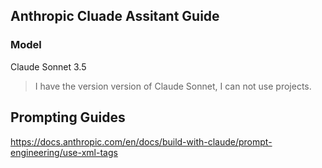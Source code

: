 ## Anthropic Cluade Assitant Guide

### Model

Claude Sonnet 3.5

> I have the version version of Claude Sonnet, I can not use projects.

## Prompting Guides

https://docs.anthropic.com/en/docs/build-with-claude/prompt-engineering/use-xml-tags

